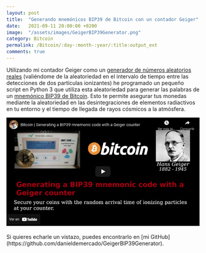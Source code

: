 ```yaml
---
layout: post
title:  "Generando mnemónicos BIP39 de Bitcoin con un contador Geiger"
date:   2021-09-11 20:00:00 +0200
image:  "/assets/images/GeigerBIP39Generator.png"
category: Bitcoin
permalink: /Bitcoin/:day-:month-:year/:title:output_ext
comments: true
---
```


Utilizando mi contador Geiger como un [generador de números aleatorios reales](https://en.wikipedia.org/wiki/Hardware_random_number_generator) (valiéndome de la aleatoriedad en el intervalo de tiempo entre las detecciones de dos partículas ionizantes) he programado un pequeño script en Python 3 que utiliza esta aleatoriedad para generar las palabras de un [mnemónico BIP39 de Bitcoin](https://github.com/bitcoinbook/bitcoinbook/blob/develop/ch05.asciidoc#deterministic-seeded-wallets). Esto te permite asegurar tus monedas mediante la aleatoriedad en las desintegraciones de elementos radiactivos en tu entorno y el tiempo de llegada de rayos cósmicos a la atmósfera.

<center> <a href="https://www.youtube.com/watch?v=Qx44_psG9KI"><img src="/assets/images/GeigerBIP39Generator.png" width="600" /></a></center>

<br>
Si quieres echarle un vistazo, puedes encontrarlo en [mi GitHub](https://github.com/danieldemercado/GeigerBIP39Generator).

